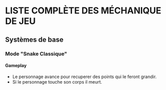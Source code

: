 # LISTE COMPLÈTE DES MÉCHANIQUE DE JEU
## Systèmes de base

### Mode "Snake Classique"
#### Gameplay

- Le personnage avance pour recuperer des points qui le feront grandir.
- Si le personnage touche son corps il meurt.

